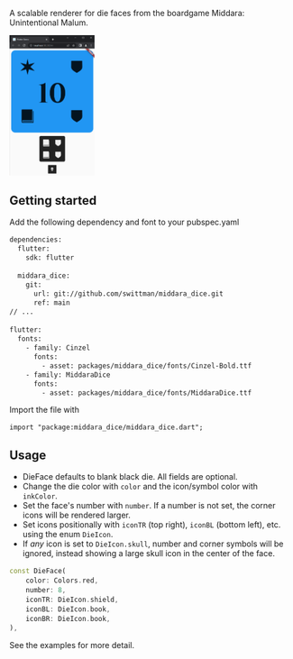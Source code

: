 A scalable renderer for die faces from the boardgame Middara: Unintentional Malum.

<img src="https://github.com/swittman/middara_dice/blob/main/docs/example.png" width="30%" height="30%"/>

## Getting started

Add the following dependency and font to your pubspec.yaml
```
dependencies:
  flutter:
    sdk: flutter

  middara_dice:
    git:
      url: git://github.com/swittman/middara_dice.git
      ref: main
// ...

flutter:
  fonts:
    - family: Cinzel
      fonts:
        - asset: packages/middara_dice/fonts/Cinzel-Bold.ttf
    - family: MiddaraDice
      fonts:
        - asset: packages/middara_dice/fonts/MiddaraDice.ttf
```

Import the file with 
```
import "package:middara_dice/middara_dice.dart";
```

## Usage

* DieFace defaults to blank black die. All fields are optional.
* Change the die color with `color` and the icon/symbol color with `inkColor`. 
* Set the face's number with `number`. If a number is not set, the corner icons will be rendered larger.
* Set icons positionally with `iconTR` (top right), `iconBL` (bottom left), etc. using the enum `DieIcon`. 
* If *any* icon is set to `DieIcon.skull`, number and corner symbols will be ignored, instead showing a large skull icon in the center of the face.

```dart
const DieFace(
    color: Colors.red,
    number: 8,
    iconTR: DieIcon.shield,
    iconBL: DieIcon.book,
    iconBR: DieIcon.book,
),
```
See the examples for more detail.
